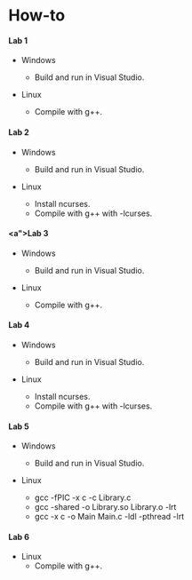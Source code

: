 # How-to #

#### <a>Lab 1</a>

* Windows
  - Build and run in Visual Studio.

* Linux 
  - Compile with g++.
  
#### <a>Lab 2</a>

* Windows
  - Build and run in Visual Studio.

* Linux
  - Install ncurses.
  - Compile with g++ with -lcurses.

#### <a">Lab 3</a>

* Windows
  - Build and run in Visual Studio.

* Linux
  - Compile with g++.

#### <a>Lab 4</a>
* Windows
  - Build and run in Visual Studio.

* Linux
  - Install ncurses.
  - Compile with g++ with -lcurses.

#### <a>Lab 5</a>
* Windows
  - Build and run in Visual Studio.

* Linux
  - gcc -fPIC -x c -c Library.c
  - gcc -shared -o Library.so Library.o -lrt
  - gcc -x c -o Main Main.c -ldl -pthread -lrt

#### <a name="lab6">Lab 6</a>
* Linux
  - Compile with g++.
